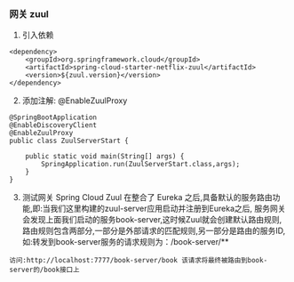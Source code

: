### 网关 zuul 
1. 引入依赖
```
<dependency>
    <groupId>org.springframework.cloud</groupId>
    <artifactId>spring-cloud-starter-netflix-zuul</artifactId>
    <version>${zuul.version}</version>
</dependency>
```

2. 添加注解: @EnableZuulProxy
```
@SpringBootApplication
@EnableDiscoveryClient
@EnableZuulProxy
public class ZuulServerStart {

    public static void main(String[] args) {
        SpringApplication.run(ZuulServerStart.class,args);
    }
}
```

3. 测试网关
Spring Cloud Zuul 在整合了 Eureka 之后,具备默认的服务路由功能,即:当我们这里构建的zuul-server应用启动并注册到Eureka之后,
服务网关会发现上面我们启动的服务book-server,这时候Zuul就会创建默认路由规则,路由规则包含两部分,一部分是外部请求的匹配规则,另一部分是路由的服务ID,
如:转发到book-server服务的请求规则为：/book-server/**
```
访问:http://localhost:7777/book-server/book 该请求将最终被路由到book-server的/book接口上
```

